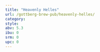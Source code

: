 ```yaml
---
title: "Heavenly Helles"
url: /gottberg-brew-pub/heavenly-helles/
category: 
style: 
abv: 5.3
ibu: 0
srm: 0
upc: 0
---
```


